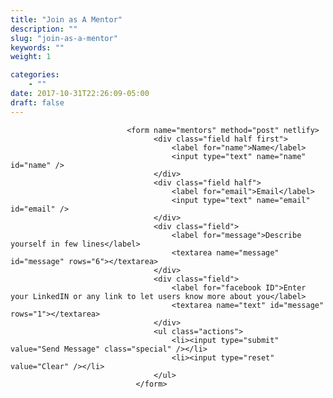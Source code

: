 ```yaml
---
title: "Join as A Mentor"
description: ""
slug: "join-as-a-mentor"
keywords: ""
weight: 1

categories: 
    - ""
date: 2017-10-31T22:26:09-05:00
draft: false
---                              
```








                              <form name="mentors" method="post" netlify>
									<div class="field half first">
										<label for="name">Name</label>
										<input type="text" name="name" id="name" />
									</div>
									<div class="field half">
										<label for="email">Email</label>
										<input type="text" name="email" id="email" />
									</div>
									<div class="field">
										<label for="message">Describe yourself in few lines</label>
										<textarea name="message" id="message" rows="6"></textarea>
									</div>
									<div class="field">
										<label for="facebook ID">Enter your LinkedIN or any link to let users know more about you</label>
										<textarea name="text" id="message" rows="1"></textarea>
									</div>
									<ul class="actions">
										<li><input type="submit" value="Send Message" class="special" /></li>
										<li><input type="reset" value="Clear" /></li>
									</ul>
								</form>